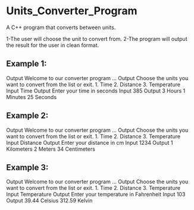 # Units_Converter_Program
A C++ program that converts between units.

1-The user will choose the unit to convert from.
2-The program will output the result for the user in clean format.

<h2>Example 1:</h2>
Output Welcome to our converter program …
Output Choose the units you want to convert from the list or exit.
1. Time
2. Distance
3. Temperature
Input Time
Output Enter your time in seconds
Input 385
Output 3 Hours
1 Minutes
25 Seconds

<h2>Example 2:</h2>
Output Welcome to our converter program …
Output Choose the units you want to convert from the list or exit.
1. Time
2. Distance
3. Temperature
Input Distance
Output Enter your distance in cm
Input 1234
Output 1 Kilometers
2 Meters
34 Centimeters

<h2>Example 3:</h2>
Output Welcome to our converter program …
Output Choose the units you want to convert from the list or exit.
1. Time
2. Distance
3. Temperature
Input Temperature
Output Enter your temperature in Fahrenheit
Input 103
Output 39.44 Celsius
312.59 Kelvin
